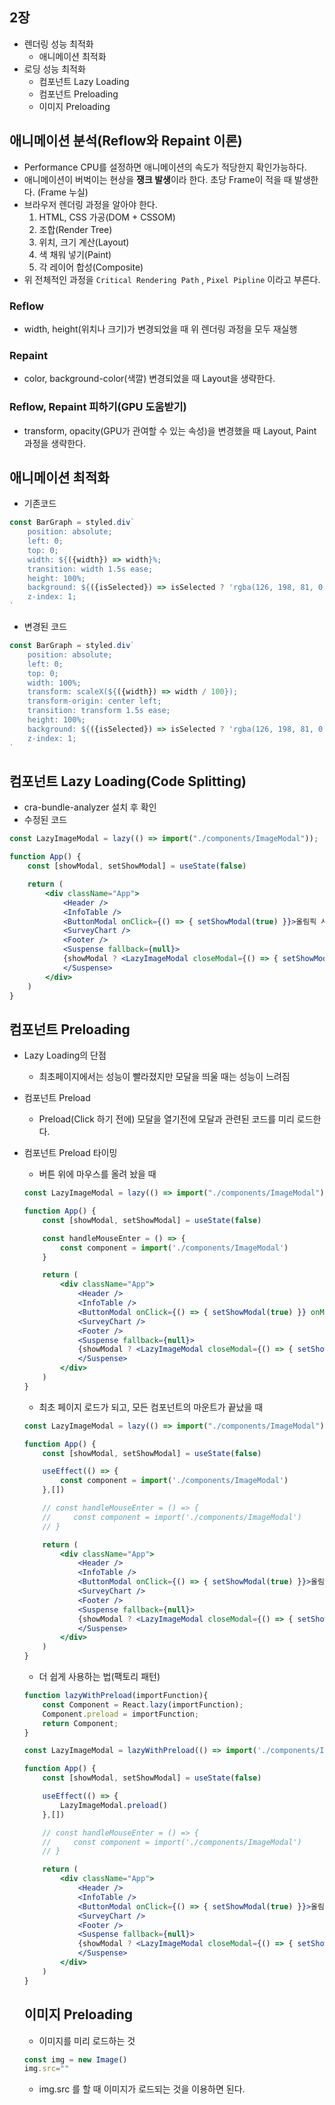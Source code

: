 ## 2장

- 렌더링 성능 최적화
    - 애니메이션 최적화
- 로딩 성능 최적화
    - 컴포넌트 Lazy Loading
    - 컴포넌트 Preloading
    - 이미지 Preloading

## 애니메이션 분석(Reflow와 Repaint 이론)

- Performance CPU를 설정하면 애니메이션의 속도가 적당한지 확인가능하다.
- 애니메이션이 버벅이는 현상을 **쟁크 발생**이라 한다. 초당 Frame이 적을 때 발생한다. (Frame 누실)
- 브라우저 렌더링 과정을 알아야 한다.
    1. HTML, CSS 가공(DOM + CSSOM)
    2. 조합(Render Tree)
    3. 위치, 크기 계산(Layout)
    4. 색 채워 넣기(Paint)
    5. 각 레이어 합성(Composite)
- 위 전체적인 과정을 `Critical Rendering Path` , `Pixel Pipline` 이라고 부른다.

### Reflow

- width, height(위치나 크기)가 변경되었을 때 위 렌더링 과정을 모두 재실행

### Repaint

- color, background-color(색깔) 변경되었을 때 Layout을 생략한다.

### Reflow, Repaint 피하기(GPU 도움받기)

- transform, opacity(GPU가 관여할 수 있는 속성)을 변경했을 때 Layout, Paint 과정을 생략한다.

## 애니메이션 최적화

- 기존코드

```jsx
const BarGraph = styled.div`
    position: absolute;
    left: 0;
    top: 0;
    width: ${({width}) => width}%;
    transition: width 1.5s ease;
    height: 100%;
    background: ${({isSelected}) => isSelected ? 'rgba(126, 198, 81, 0.7)' : 'rgb(198, 198, 198)'};
    z-index: 1;
`
```

- 변경된 코드

```jsx
const BarGraph = styled.div`
    position: absolute;
    left: 0;
    top: 0;
    width: 100%;
    transform: scaleX(${({width}) => width / 100});
    transform-origin: center left;
    transition: transform 1.5s ease;
    height: 100%;
    background: ${({isSelected}) => isSelected ? 'rgba(126, 198, 81, 0.7)' : 'rgb(198, 198, 198)'};
    z-index: 1;
`
```

## 컴포넌트 Lazy Loading(Code Splitting)

- cra-bundle-analyzer 설치 후 확인
- 수정된 코드

```jsx
const LazyImageModal = lazy(() => import("./components/ImageModal"));

function App() {
    const [showModal, setShowModal] = useState(false)

    return (
        <div className="App">
            <Header />
            <InfoTable />
            <ButtonModal onClick={() => { setShowModal(true) }}>올림픽 사진 보기</ButtonModal>
            <SurveyChart />
            <Footer />
            <Suspense fallback={null}>
            {showModal ? <LazyImageModal closeModal={() => { setShowModal(false) }} /> : null}
            </Suspense>
        </div>
    )
}
```

## 컴포넌트 Preloading

- Lazy Loading의 단점
    - 최초페이지에서는 성능이 빨라졌지만 모달을 띄울 때는 성능이 느려짐
- 컴포넌트 Preload
    - Preload(Click 하기 전에) 모달을 열기전에 모달과 관련된 코드를 미리 로드한다.
- 컴포넌트 Preload 타이밍
    - 버튼 위에 마우스를 올려 놨을 때

    ```jsx
    const LazyImageModal = lazy(() => import("./components/ImageModal"));
    
    function App() {
        const [showModal, setShowModal] = useState(false)
    
        const handleMouseEnter = () => {
            const component = import('./components/ImageModal')
        }
    
        return (
            <div className="App">
                <Header />
                <InfoTable />
                <ButtonModal onClick={() => { setShowModal(true) }} onMouseEnter={handleMouseEnter}>올림픽 사진 보기</ButtonModal>
                <SurveyChart />
                <Footer />
                <Suspense fallback={null}>
                {showModal ? <LazyImageModal closeModal={() => { setShowModal(false) }} /> : null}
                </Suspense>
            </div>
        )
    }
    ```

    - 최초 페이지 로드가 되고, 모든 컴포넌트의 마운트가 끝났을 때

    ```jsx
    const LazyImageModal = lazy(() => import("./components/ImageModal"));
    
    function App() {
        const [showModal, setShowModal] = useState(false)
    
        useEffect(() => {
            const component = import('./components/ImageModal')
        },[])
    
        // const handleMouseEnter = () => {
        //     const component = import('./components/ImageModal')
        // }
    
        return (
            <div className="App">
                <Header />
                <InfoTable />
                <ButtonModal onClick={() => { setShowModal(true) }}>올림픽 사진 보기</ButtonModal>
                <SurveyChart />
                <Footer />
                <Suspense fallback={null}>
                {showModal ? <LazyImageModal closeModal={() => { setShowModal(false) }} /> : null}
                </Suspense>
            </div>
        )
    }
    ```

    - 더 쉽게 사용하는 법(팩토리 패턴)

    ```jsx
    function lazyWithPreload(importFunction){
        const Component = React.lazy(importFunction);
        Component.preload = importFunction;
        return Component;
    }
    
    const LazyImageModal = lazyWithPreload(() => import('./components/ImageModal'))
    
    function App() {
        const [showModal, setShowModal] = useState(false)
    
        useEffect(() => {
            LazyImageModal.preload()
        },[])
    
        // const handleMouseEnter = () => {
        //     const component = import('./components/ImageModal')
        // }
    
        return (
            <div className="App">
                <Header />
                <InfoTable />
                <ButtonModal onClick={() => { setShowModal(true) }}>올림픽 사진 보기</ButtonModal>
                <SurveyChart />
                <Footer />
                <Suspense fallback={null}>
                {showModal ? <LazyImageModal closeModal={() => { setShowModal(false) }} /> : null}
                </Suspense>
            </div>
        )
    }
    ```

  ## 이미지 Preloading

    - 이미지를 미리 로드하는 것

    ```jsx
    const img = new Image()
    img.src=""
    ```

    - img.src 를 할 때 이미지가 로드되는 것을 이용하면 된다.